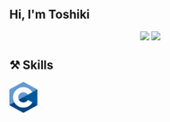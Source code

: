 ## Hi, I'm Toshiki
<div align="center">
  <img height="150em" src="https://github-readme-stats.vercel.app/api/top-langs/?username=tharaguc&layout=compact&theme=vue-dark">
  <img hegit="150em" src="https://badge42.vercel.app/api/v2/cl38fm3st003009l95xe7r6ua/stats?cursusId=21&coalitionId=undefined">
</div>

## ⚒️ Skills
<img src="https://raw.githubusercontent.com/kadir014/kadir014.github.io/master/assets/clogo.png" width=50>
<!-- <img src="https://raw.githubusercontent.com/kadir014/kadir014.github.io/master/assets/htmllogo.png" width=50>
<img src="https://raw.githubusercontent.com/kadir014/kadir014.github.io/master/assets/csslogo.png" width=50>  -->
